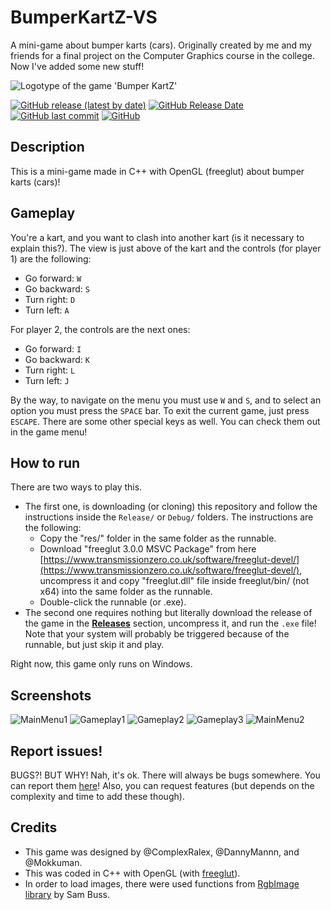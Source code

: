 # BumperKartZ-VS
A mini-game about bumper karts (cars). Originally created by me and my friends for a final project on the Computer Graphics course in the college. Now I've added some new stuff!

![Logotype of the game 'Bumper KartZ'](https://user-images.githubusercontent.com/47804156/120940456-034a2a00-c6e3-11eb-9a3d-e135d39ae921.png)

[![GitHub release (latest by date)](https://img.shields.io/github/v/release/ComplexRalex/BumperKartZ-VS)](https://github.com/ComplexRalex/BumperKartZ-VS/releases/latest) [![GitHub Release Date](https://img.shields.io/github/release-date/ComplexRalex/BumperKartZ-VS)](https://github.com/ComplexRalex/BumperKartZ-VS/releases/latest) [![GitHub last commit](https://img.shields.io/github/last-commit/ComplexRalex/BumperKartZ-VS)](https://github.com/ComplexRalex/BumperKartZ-VS/commit/master) [![GitHub](https://img.shields.io/github/license/ComplexRalex/BumperKartZ-VS)](https://github.com/ComplexRalex/BumperKartZ-VS/blob/master/LICENSE)

## Description
This is a mini-game made in C++ with OpenGL (freeglut) about bumper karts (cars)!

## Gameplay
You're a kart, and you want to clash into another kart (is it necessary to explain this?). The view is just above of the kart and the controls (for player 1) are the following:
* Go forward: ``W``
* Go backward: ``S``
* Turn right: ``D``
* Turn left: ``A``

For player 2, the controls are the next ones:
* Go forward: ``I``
* Go backward: ``K``
* Turn right: ``L``
* Turn left: ``J``

By the way, to navigate on the menu you must use ``W`` and ``S``, and to select an option you must press the ``SPACE`` bar. To exit the current game, just press ``ESCAPE``. There are some other special keys as well. You can check them out in the game menu!

## How to run
There are two ways to play this.
* The first one, is downloading (or cloning) this repository and follow the instructions inside the ``Release/`` or ``Debug/`` folders. The instructions are the following:
  * Copy the "res/" folder in the same folder as the runnable.
  * Download "freeglut 3.0.0 MSVC Package" from here [https://www.transmissionzero.co.uk/software/freeglut-devel/](https://www.transmissionzero.co.uk/software/freeglut-devel/), uncompress it and copy "freeglut.dll" file inside freeglut/bin/ (not x64) into the same folder as the runnable.
  * Double-click the runnable (or .exe).
* The second one requires nothing but literally download the release of the game in the [**Releases**](https://github.com/ComplexRalex/BumperKartZ-VS/releases) section, uncompress it, and run the ``.exe`` file! Note that your system will probably be triggered because of the runnable, but just skip it and play.

Right now, this game only runs on Windows.

## Screenshots
![MainMenu1](https://user-images.githubusercontent.com/47804156/120941083-64273180-c6e6-11eb-91e3-74d7c6e364ae.png)
![Gameplay1](https://user-images.githubusercontent.com/47804156/120941085-65f0f500-c6e6-11eb-865e-46b765c8fc63.png)
![Gameplay2](https://user-images.githubusercontent.com/47804156/120941086-67222200-c6e6-11eb-9a6f-493a2ab3bc0a.png)
![Gameplay3](https://user-images.githubusercontent.com/47804156/120941089-68534f00-c6e6-11eb-9bad-8184a51bd751.png)
![MainMenu2](https://user-images.githubusercontent.com/47804156/120941091-69847c00-c6e6-11eb-879e-02c29eb3d212.png)

## Report issues!
BUGS?! BUT WHY! Nah, it's ok. There will always be bugs somewhere. You can report them [here](https://github.com/ComplexRalex/BumperKartZ-VS/issues/new/choose)! Also, you can request features (but depends on the complexity and time to add these though).

## Credits
* This game was designed by @ComplexRalex, @DannyMannn, and @Mokkuman.
* This was coded in C++ with OpenGL (with [freeglut](http://freeglut.sourceforge.net/)).
* In order to load images, there were used functions from [RgbImage library](https://www.math.ucsd.edu/~sbuss/MathCG2/OpenGLsoft/RgbImage/index.html) by Sam Buss.
